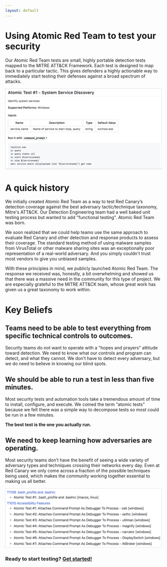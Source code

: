 ```yaml
---
layout: default
---
```


# Using Atomic Red Team to test your security

Our Atomic Red Team tests are small, highly portable detection tests mapped to the MITRE ATT&CK Framework. Each test
is designed to map back to a particular tactic. This gives defenders a highly actionable way to immediately start
testing their defenses against a broad spectrum of attacks.

![Markdown example](assets/images/technique-md-example.png)

# A quick history

We initially created Atomic Red Team as a way to test Red Canary’s detection coverage against the best adversary
tactic/technique taxonomy, Mitre's ATT&CK. Our Detection Engineering team had a well baked unit testing process but
wanted to add "functional testing". Atomic Red Team was born.

We soon realized that we could help teams use the same approach to evaluate Red Canary and other detection and
response products to assess their coverage. The standard testing method of using malware samples from VirusTotal or
other malware sharing sites was an exceptionally poor representation of a real-world adversary. And you simply
couldn't trust most vendors to give you unbiased samples.

With these principles in mind, we publicly launched Atomic Red Team. The response we received was, honestly, a bit
overwhelming and showed us that there was a massive need in the community for this type of project. We are
especially grateful to the MITRE ATT&CK team, whose great work has given us a great taxonomy to work within.

# Key Beliefs

## Teams need to be able to test everything from specific technical controls to outcomes.
Security teams do not want to operate with a "hopes and prayers" attitude toward detection. We need to know
what our controls and program can detect, and what they cannot. We don’t have to detect every adversary, but we do 
need to believe in knowing our blind spots.

## We should be able to run a test in less than five minutes.
Most security tests and automation tools take a tremendous amount of time to install, configure, and execute. We
coined the term “atomic tests” because we felt there was a simple way to decompose tests so most could be run
in a few minutes.

**The best test is the one you actually run.**

## We need to keep learning how adversaries are operating.
Most security teams don’t have the benefit of seeing a wide variety of adversary types and techniques crossing
their networks every day. Even at Red Canary we only come across a fraction of the possible techniques being
used, which makes the community working together essential to making us all better.

![Markdown example](assets/images/list-of-tests.png)

### Ready to start testing? [Get started!](https://github.com/redcanaryco/atomic-red-team/blob/master/testing)

